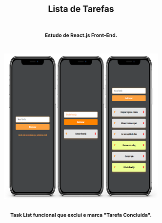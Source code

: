 <h1 align="center">
  Lista de Tarefas</h1>
<br>
<h3 align="center">Estudo de React.js Front-End.</h3>
<br>
<br>

<div align="center">
  <img height="475px" width="auto" src="https://github.com/feliperyo/task-list-react/blob/master/src/assets/mockup.png?raw=true"/>
</div>
<br>
<h3 align="center">Task List funcional que exclui e marca "Tarefa Concluída".</h3>
